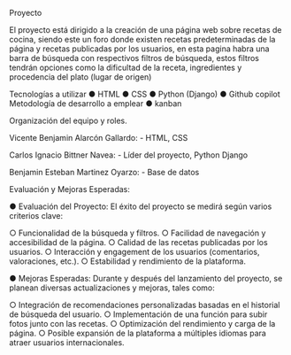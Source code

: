 Proyecto 

El proyecto está dirigido a la creación de una página web sobre recetas de cocina, siendo 
este un foro donde existen recetas predeterminadas de la página y recetas publicadas por 
los usuarios, en esta pagina habra una barra de búsqueda con respectivos filtros de 
búsqueda, estos filtros tendrán opciones como la dificultad de la receta, ingredientes y 
procedencia del plato (lugar de origen) 


Tecnologías a utilizar 
● HTML 
● CSS 
● Python (Django) 
● Github copilot 
Metodología de desarrollo a emplear 
● kanban 


Organización del equipo y roles. 

Vicente Benjamin Alarcón Gallardo:  - 
HTML, CSS 

Carlos Ignacio Bittner Navea: - 
Líder del proyecto, Python Django 

Benjamin Esteban Martinez Oyarzo:  - 
Base de datos 


Evaluación y Mejoras Esperadas: 

● Evaluación del Proyecto: El éxito del proyecto se medirá según varios 
criterios clave: 

○ Funcionalidad de la búsqueda y filtros. 
○ Facilidad de navegación y accesibilidad de la página. 
○ Calidad de las recetas publicadas por los usuarios. 
○ Interacción y engagement de los usuarios (comentarios, valoraciones, etc.). 
○ Estabilidad y rendimiento de la plataforma. 



● Mejoras Esperadas: Durante y después del lanzamiento del proyecto, se 
planean diversas actualizaciones y mejoras, tales como: 

○ Integración de recomendaciones personalizadas basadas en el historial de 
búsqueda del usuario. 
○ Implementación de una función para subir fotos junto con las recetas. 
○ Optimización del rendimiento y carga de la página. 
○ Posible expansión de la plataforma a múltiples idiomas para atraer usuarios 
internacionales.